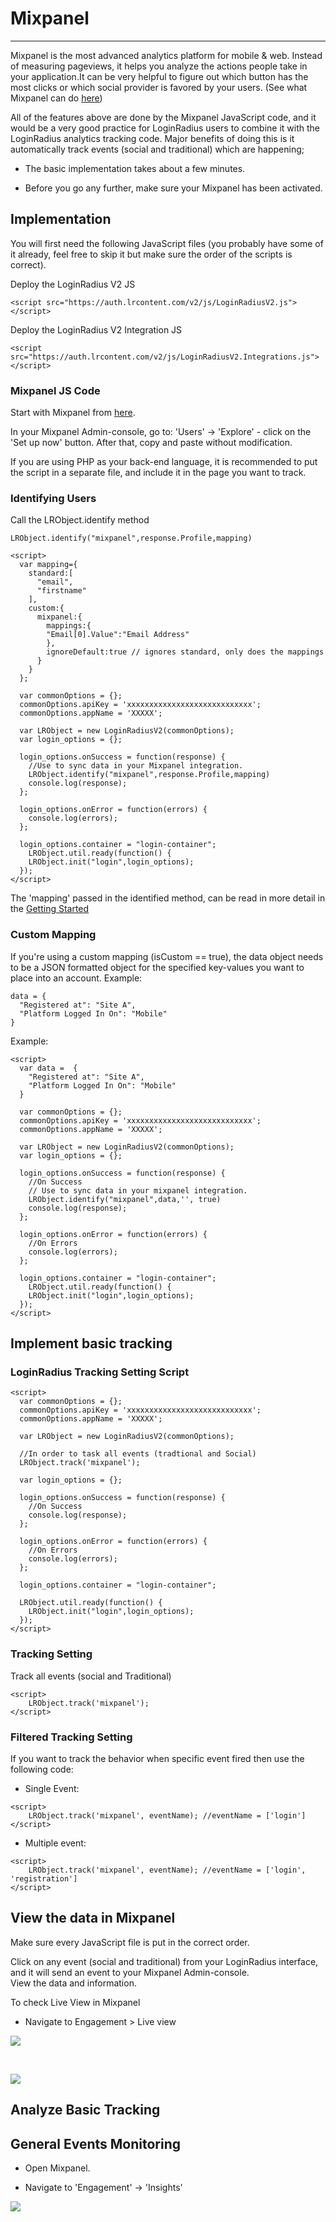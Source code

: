 # Mixpanel

---

Mixpanel is the most advanced analytics platform for mobile & web. Instead of measuring pageviews, it helps you analyze the actions people take in your application.It can be very helpful to figure out which button has the most clicks or which social provider is favored by your users. (See what Mixpanel can do [here](https://mixpanel.com/help/))

All of the features above are done by the Mixpanel JavaScript code, and it would be a very good practice for LoginRadius users to combine it with the LoginRadius analytics tracking code. Major benefits of doing this is it automatically track events (social and traditional) which are happening;

- The basic implementation takes about a few minutes.

* Before you go any further, make sure your Mixpanel has been activated.

## Implementation

You will first need the following JavaScript files (you probably have some of it already, feel free to skip it but make sure the order of the scripts is correct).

Deploy the LoginRadius V2 JS

```
<script src="https://auth.lrcontent.com/v2/js/LoginRadiusV2.js"></script>
```

Deploy the LoginRadius V2 Integration JS

```
<script src="https://auth.lrcontent.com/v2/js/LoginRadiusV2.Integrations.js"></script>
```

### Mixpanel JS Code
Start with Mixpanel from [here](https://mixpanel.com).

In your Mixpanel Admin-console, go to: 'Users' -> 'Explore' - click on the 'Set up now' button. After that, copy and paste without modification.

If you are using PHP as your back-end language, it is recommended to put the script in a separate file, and include it in the page you want to track.

### Identifying Users

Call the LRObject.identify method

```
LRObject.identify("mixpanel",response.Profile,mapping)
```

```
<script>
  var mapping={
    standard:[
      "email",
      "firstname"
    ],
    custom:{
      mixpanel:{
        mappings:{
        "Email[0].Value":"Email Address"
        },
        ignoreDefault:true // ignores standard, only does the mappings
      }
    }
  };

  var commonOptions = {};
  commonOptions.apiKey = 'xxxxxxxxxxxxxxxxxxxxxxxxxxxx';
  commonOptions.appName = 'XXXXX';

  var LRObject = new LoginRadiusV2(commonOptions);
  var login_options = {};

  login_options.onSuccess = function(response) {
    //Use to sync data in your Mixpanel integration.
    LRObject.identify("mixpanel",response.Profile,mapping)
    console.log(response);
  };

  login_options.onError = function(errors) {
    console.log(errors);
  };

  login_options.container = "login-container";
    LRObject.util.ready(function() {
    LRObject.init("login",login_options);
  });
</script>
```

The 'mapping' passed in the identified method, can be read in more detail in the [Getting Started](/api/v2/integrations/getting-started)

### Custom Mapping

If you're using a custom mapping (isCustom == true), the data object needs to be a JSON formatted object for the specified key-values you want to place into an account.
Example:

```
data = {
  "Registered at": "Site A",
  "Platform Logged In On": "Mobile"
}
```

Example:

```
<script>
  var data =  {
    "Registered at": "Site A",
    "Platform Logged In On": "Mobile"
  }

  var commonOptions = {};
  commonOptions.apiKey = 'xxxxxxxxxxxxxxxxxxxxxxxxxxxx';
  commonOptions.appName = 'XXXXX';

  var LRObject = new LoginRadiusV2(commonOptions);
  var login_options = {};

  login_options.onSuccess = function(response) {
    //On Success
    // Use to sync data in your mixpanel integration.
    LRObject.identify("mixpanel",data,'', true)
    console.log(response);
  };

  login_options.onError = function(errors) {
    //On Errors
    console.log(errors);
  };

  login_options.container = "login-container";
    LRObject.util.ready(function() {
    LRObject.init("login",login_options);
  });
</script>
```

## Implement basic tracking

### LoginRadius Tracking Setting Script

```
<script>
  var commonOptions = {};
  commonOptions.apiKey = 'xxxxxxxxxxxxxxxxxxxxxxxxxxxx';
  commonOptions.appName = 'XXXXX';

  var LRObject = new LoginRadiusV2(commonOptions);

  //In order to task all events (tradtional and Social)
  LRObject.track('mixpanel');

  var login_options = {};

  login_options.onSuccess = function(response) {
    //On Success
    console.log(response);
  };

  login_options.onError = function(errors) {
    //On Errors
    console.log(errors);
  };

  login_options.container = "login-container";

  LRObject.util.ready(function() {
    LRObject.init("login",login_options);
  });
</script>
```

### Tracking Setting

Track all events (social and Traditional)

```
<script>
    LRObject.track('mixpanel');
</script>
```

### Filtered Tracking Setting

If you want to track the behavior when specific event fired then use the following code:

- Single Event:

```
<script>
    LRObject.track('mixpanel', eventName); //eventName = ['login']
</script>
```

- Multiple event:

```
<script>
    LRObject.track('mixpanel', eventName); //eventName = ['login', 'registration']
</script>
```

## View the data in Mixpanel
Make sure every JavaScript file is put in the correct order.

Click on any event (social and traditional) from your LoginRadius interface, and it will send an event to your Mixpanel Admin-console.  
View the data and information.

To check Live View in Mixpanel

- Navigate to Engagement > Live view

![](https://apidocs.lrcontent.com/images/mp2_2099359390d627f7769.53510237.png)

<br>

![](https://apidocs.lrcontent.com/images/mp3_2199859390d7f8eda89.96365261.png)

## Analyze Basic Tracking

## General Events Monitoring

- Open Mixpanel.

- Navigate to 'Engagement' -> 'Insights'

![](https://apidocs.lrcontent.com/images/mp1_2367159390da249afc7.28745435.png)
